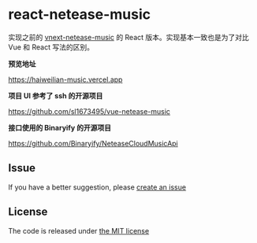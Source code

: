 # react-netease-music

实现之前的 [vnext-netease-music](https://github.com/haiweilian/vnext-netease-music) 的 React 版本。实现基本一致也是为了对比 Vue 和 React 写法的区别。

**预览地址**

<https://haiweilian-music.vercel.app>

**项目 UI 参考了 ssh 的开源项目**

<https://github.com/sl1673495/vue-netease-music>

**接口使用的 Binaryify 的开源项目**

<https://github.com/Binaryify/NeteaseCloudMusicApi>

## Issue

If you have a better suggestion, please [create an issue](https://github.com/haiweilian/react-netease-music/issues)

## License

The code is released under [the MIT license](https://github.com/haiweilian/react-netease-music/blob/master/LICENSE)
